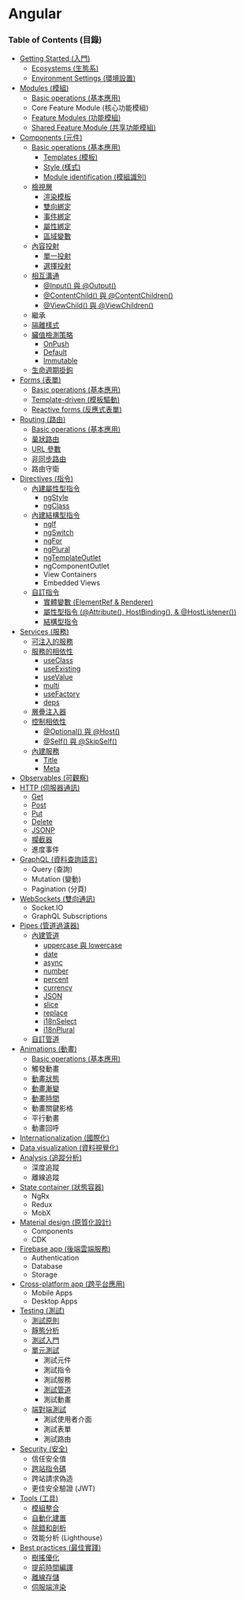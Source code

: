 # Angular

### Table of Contents (目錄)

* [Getting Started (入門)](https://github.com/Shyam-Chen/Big-Little-Books/blob/master/HTML5/Angular/getting-started.md)
  * [Ecosystems (生態系)](https://github.com/Shyam-Chen/Big-Little-Books/blob/master/HTML5/Angular/getting-started.md#ecosystems-生態系)
  * [Environment Settings (環境設置)](./getting-started.md#environment-settings-環境設置)
* [Modules (模組)](https://github.com/Shyam-Chen/Big-Little-Books/blob/master/HTML5/Angular/modules.md)
  * [Basic operations (基本應用)](https://github.com/Shyam-Chen/Big-Little-Books/blob/master/HTML5/Angular/modules.md#基本應用)
  * Core Feature Module (核心功能模組)
  * [Feature Modules (功能模組)](https://github.com/Shyam-Chen/Big-Little-Books/blob/master/HTML5/Angular/modules.md#功能模組)
  * [Shared Feature Module (共享功能模組)](https://github.com/Shyam-Chen/Big-Little-Books/blob/master/HTML5/Angular/modules.md#共用模組)
* [Components (元件)](https://github.com/Shyam-Chen/Big-Little-Books/blob/master/HTML5/Angular/components.md)
  * [Basic operations (基本應用)](https://github.com/Shyam-Chen/Big-Little-Books/blob/master/HTML5/Angular/components.md#基本應用)
    * [Templates (模板)](https://github.com/Shyam-Chen/Big-Little-Books/blob/master/HTML5/Angular/components.md#模板)
    * [Style (樣式)](https://github.com/Shyam-Chen/Big-Little-Books/blob/master/HTML5/Angular/components.md#樣式)
    * [Module identification (模組識別)](https://github.com/Shyam-Chen/Big-Little-Books/blob/master/HTML5/Angular/components.md#模組識別)
  * [檢視層](https://github.com/Shyam-Chen/Big-Little-Books/blob/master/HTML5/Angular/components.md#檢視層)
    * [渲染模板](https://github.com/Shyam-Chen/Big-Little-Books/blob/master/HTML5/Angular/components.md#渲染模板)
    * [雙向綁定](https://github.com/Shyam-Chen/Big-Little-Books/blob/master/HTML5/Angular/components.md#雙向綁定)
    * [事件綁定](https://github.com/Shyam-Chen/Big-Little-Books/blob/master/HTML5/Angular/components.md#事件綁定)
    * [屬性綁定](https://github.com/Shyam-Chen/Big-Little-Books/blob/master/HTML5/Angular/components.md#屬性綁定)
    * [區域變數](https://github.com/Shyam-Chen/Big-Little-Books/blob/master/HTML5/Angular/components.md#區域變數)
  * [內容投射](https://github.com/Shyam-Chen/Big-Little-Books/blob/master/HTML5/Angular/components.md#內容投射)
    * [單一投射](https://github.com/Shyam-Chen/Big-Little-Books/blob/master/HTML5/Angular/components.md#單一投射)
    * [選擇投射](https://github.com/Shyam-Chen/Big-Little-Books/blob/master/HTML5/Angular/components.md#選擇投射)
  * [相互溝通](https://github.com/Shyam-Chen/Big-Little-Books/blob/master/HTML5/Angular/components.md#相互溝通)
    * [@Input() 與 @Output()](https://github.com/Shyam-Chen/Big-Little-Books/blob/master/HTML5/Angular/components.md#input-與-output)
    * [@ContentChild() 與 @ContentChildren()](https://github.com/Shyam-Chen/Big-Little-Books/blob/master/HTML5/Angular/components.md#contentchild-與-contentchildren)
    * [@ViewChild() 與 @ViewChildren()](https://github.com/Shyam-Chen/Big-Little-Books/blob/master/HTML5/Angular/components.md#viewchild-與-viewchildren)
  * 繼承
  * [隔離樣式](https://github.com/Shyam-Chen/Big-Little-Books/blob/master/HTML5/Angular/components.md#隔離樣式)
  * [臟值檢測策略](https://github.com/Shyam-Chen/Big-Little-Books/blob/master/HTML5/Angular/components.md#臟值檢測策略)
    * [OnPush](https://github.com/Shyam-Chen/Big-Little-Books/blob/master/HTML5/Angular/components.md#onpush)
    * [Default](https://github.com/Shyam-Chen/Big-Little-Books/blob/master/HTML5/Angular/components.md#default)
    * [Immutable](https://github.com/Shyam-Chen/Big-Little-Books/blob/master/HTML5/Angular/components.md#immutable)
  * [生命週期掛鉤](https://github.com/Shyam-Chen/Big-Little-Books/blob/master/HTML5/Angular/components.md#生命週期掛鉤)
* [Forms (表單)](https://github.com/Shyam-Chen/Big-Little-Books/blob/master/HTML5/Angular/forms.md)
  * [Basic operations (基本應用)](https://github.com/Shyam-Chen/Big-Little-Books/blob/master/HTML5/Angular/forms.md#基本應用)
  * [Template-driven (模板驅動)](https://github.com/Shyam-Chen/Big-Little-Books/blob/master/HTML5/Angular/forms.md#模板驅動)
  * [Reactive forms (反應式表單)](https://github.com/Shyam-Chen/Big-Little-Books/blob/master/HTML5/Angular/forms.md#模型驅動)
* [Routing (路由)](https://github.com/Shyam-Chen/Big-Little-Books/blob/master/HTML5/Angular/routing.md)
  * [Basic operations (基本應用)](https://github.com/Shyam-Chen/Big-Little-Books/blob/master/HTML5/Angular/routing.md#基本應用)
  * [巢狀路由](https://github.com/Shyam-Chen/Big-Little-Books/blob/master/HTML5/Angular/routing.md#巢狀路由)
  * [URL 參數](https://github.com/Shyam-Chen/Big-Little-Books/blob/master/HTML5/Angular/routing.md#url-參數)
  * [非同步路由](https://github.com/Shyam-Chen/Big-Little-Books/blob/master/HTML5/Angular/routing.md#非同步路由)
  * 路由守衛
* [Directives (指令)](https://github.com/Shyam-Chen/Big-Little-Books/blob/master/HTML5/Angular/directives.md)
  * [內建屬性型指令](https://github.com/Shyam-Chen/Big-Little-Books/blob/master/HTML5/Angular/directives.md#內建屬性型指令)
    * [ngStyle](https://github.com/Shyam-Chen/Big-Little-Books/blob/master/HTML5/Angular/directives.md#ng-style)
    * [ngClass](https://github.com/Shyam-Chen/Big-Little-Books/blob/master/HTML5/Angular/directives.md#ng-class)
  * [內建結構型指令](https://github.com/Shyam-Chen/Big-Little-Books/blob/master/HTML5/Angular/directives.md#內建結構型指令)
    * [ngIf](https://github.com/Shyam-Chen/Big-Little-Books/blob/master/HTML5/Angular/directives.md#ng-if)
    * [ngSwitch](https://github.com/Shyam-Chen/Big-Little-Books/blob/master/HTML5/Angular/directives.md#ng-switch)
    * [ngFor](https://github.com/Shyam-Chen/Big-Little-Books/blob/master/HTML5/Angular/directives.md#ng-for)
    * [ngPlural](https://github.com/Shyam-Chen/Big-Little-Books/blob/master/HTML5/Angular/directives.md#ng-plural)
    * [ngTemplateOutlet](https://github.com/Shyam-Chen/Big-Little-Books/blob/master/HTML5/Angular/directives.md#ng-template-outlet)
    * ngComponentOutlet
    * View Containers
    * Embedded Views
  * [自訂指令](https://github.com/Shyam-Chen/Big-Little-Books/blob/master/HTML5/Angular/directives.md#自訂指令)
    * [實體變數 (ElementRef & Renderer)](https://github.com/Shyam-Chen/Big-Little-Books/blob/master/HTML5/Angular/directives.md#實體變數)
    * [屬性型指令 (@Attribute(), HostBinding(), & @HostListener())](https://github.com/Shyam-Chen/Big-Little-Books/blob/master/HTML5/Angular/directives.md#屬性型指令)
    * [結構型指令](https://github.com/Shyam-Chen/Big-Little-Books/blob/master/HTML5/Angular/directives.md#結構型指令)
* [Services (服務)](https://github.com/Shyam-Chen/Big-Little-Books/blob/master/HTML5/Angular/services.md)
  * [可注入的服務](https://github.com/Shyam-Chen/Big-Little-Books/blob/master/HTML5/Angular/services.md#可注入的服務)
  * [服務的相依性](https://github.com/Shyam-Chen/Big-Little-Books/blob/master/HTML5/Angular/services.md#服務的相依性)
    * [useClass](https://github.com/Shyam-Chen/Big-Little-Books/blob/master/HTML5/Angular/services.md#useclass)
    * [useExisting](https://github.com/Shyam-Chen/Big-Little-Books/blob/master/HTML5/Angular/services.md#useexisting)
    * [useValue](https://github.com/Shyam-Chen/Big-Little-Books/blob/master/HTML5/Angular/services.md#usevalue)
    * [multi](https://github.com/Shyam-Chen/Big-Little-Books/blob/master/HTML5/Angular/services.md#multi)
    * [useFactory](https://github.com/Shyam-Chen/Big-Little-Books/blob/master/HTML5/Angular/services.md#usefactory)
    * [deps](https://github.com/Shyam-Chen/Big-Little-Books/blob/master/HTML5/Angular/services.md#deps)
  * [層疊注入器](https://github.com/Shyam-Chen/Big-Little-Books/blob/master/HTML5/Angular/services.md#層疊注入器)
  * [控制相依性](https://github.com/Shyam-Chen/Big-Little-Books/blob/master/HTML5/Angular/services.md#控制相依性)
    * [@Optional() 與 @Host()](https://github.com/Shyam-Chen/Big-Little-Books/blob/master/HTML5/Angular/services.md#optional-與-host)
    * [@Self() 與 @SkipSelf()](https://github.com/Shyam-Chen/Big-Little-Books/blob/master/HTML5/Angular/services.md#self-與-skipself)
  * [內建服務](https://github.com/Shyam-Chen/Big-Little-Books/blob/master/HTML5/Angular/services.md#內建服務)
    * [Title](https://github.com/Shyam-Chen/Big-Little-Books/blob/master/HTML5/Angular/services.md#title)
    * [Meta](https://github.com/Shyam-Chen/Big-Little-Books/blob/master/HTML5/Angular/services.md#meta)
* [Observables (可觀察)](https://github.com/Shyam-Chen/Big-Little-Books/blob/master/HTML5/Angular/observables.md)
* [HTTP (伺服器通訊)](https://github.com/Shyam-Chen/Big-Little-Books/blob/master/HTML5/Angular/http.md)
  * [Get](https://github.com/Shyam-Chen/Big-Little-Books/blob/master/HTML5/Angular/http.md#get)
  * [Post](https://github.com/Shyam-Chen/Big-Little-Books/blob/master/HTML5/Angular/http.md#post)
  * [Put](https://github.com/Shyam-Chen/Big-Little-Books/blob/master/HTML5/Angular/http.md#put)
  * [Delete](https://github.com/Shyam-Chen/Big-Little-Books/blob/master/HTML5/Angular/http.md#delete)
  * [JSONP](https://github.com/Shyam-Chen/Big-Little-Books/blob/master/HTML5/Angular/http.md#jsonp)
  * [攔截器](./http.md#攔截器)
  * 進度事件
* [GraphQL (資料查詢語言)](https://github.com/Shyam-Chen/Big-Little-Books/blob/master/HTML5/Angular/graphql.md)
  * Query (查詢)
  * Mutation (變動)
  * Pagination (分頁)
* [WebSockets (雙向通訊)](https://github.com/Shyam-Chen/Big-Little-Books/blob/master/HTML5/Angular/websockets.md)
  * Socket.IO
  * GraphQL Subscriptions
* [Pipes (管道過濾器)](https://github.com/Shyam-Chen/Big-Little-Books/blob/master/HTML5/Angular/pipes.md)
  * [內建管道](https://github.com/Shyam-Chen/Big-Little-Books/blob/master/HTML5/Angular/pipes.md#內建管道)
    * [uppercase 與 lowercase](https://github.com/Shyam-Chen/Big-Little-Books/blob/master/HTML5/Angular/pipes.md#大小寫)
    * [date](https://github.com/Shyam-Chen/Big-Little-Books/blob/master/HTML5/Angular/pipes.md#日期)
    * [async](https://github.com/Shyam-Chen/Big-Little-Books/blob/master/HTML5/Angular/pipes.md#非同步)
    * [number](https://github.com/Shyam-Chen/Big-Little-Books/blob/master/HTML5/Angular/pipes.md#數值-十進制)
    * [percent](https://github.com/Shyam-Chen/Big-Little-Books/blob/master/HTML5/Angular/pipes.md#百分率)
    * [currency](https://github.com/Shyam-Chen/Big-Little-Books/blob/master/HTML5/Angular/pipes.md#貨幣)
    * [JSON](https://github.com/Shyam-Chen/Big-Little-Books/blob/master/HTML5/Angular/pipes.md#json)
    * [slice](https://github.com/Shyam-Chen/Big-Little-Books/blob/master/HTML5/Angular/pipes.md#裁切)
    * [replace](https://github.com/Shyam-Chen/Big-Little-Books/blob/master/HTML5/Angular/pipes.md#替換)
    * [i18nSelect](https://github.com/Shyam-Chen/Big-Little-Books/blob/master/HTML5/Angular/pipes.md#選擇)
    * [i18nPlural](https://github.com/Shyam-Chen/Big-Little-Books/blob/master/HTML5/Angular/pipes.md#複數)
  * [自訂管道](https://github.com/Shyam-Chen/Big-Little-Books/blob/master/HTML5/Angular/pipes.md#自訂管道)
* [Animations (動畫)](https://github.com/Shyam-Chen/Big-Little-Books/blob/master/HTML5/Angular/animations.md)
  * [Basic operations (基本應用)](https://github.com/Shyam-Chen/Big-Little-Books/blob/master/HTML5/Angular/animations.md#基本應用)
  * 觸發動畫
  * [動畫狀態](https://github.com/Shyam-Chen/Big-Little-Books/blob/master/HTML5/Angular/animations.md#動畫狀態)
  * [動畫漸變](https://github.com/Shyam-Chen/Big-Little-Books/blob/master/HTML5/Angular/animations.md#動畫漸變)
  * [動畫時間](https://github.com/Shyam-Chen/Big-Little-Books/blob/master/HTML5/Angular/animations.md#動畫時間)
  * 動畫關鍵影格
  * 平行動畫
  * 動畫回呼
* [Internationalization (國際化)](https://github.com/Shyam-Chen/Big-Little-Books/blob/master/HTML5/Angular/internationalization.md)
* [Data visualization (資料視覺化)](https://github.com/Shyam-Chen/Big-Little-Books/blob/master/HTML5/Angular/data-visualization.md)
* [Analysis (追蹤分析)](https://github.com/Shyam-Chen/Big-Little-Books/blob/master/HTML5/Angular/analysis.md)
  * 深度追蹤
  * 離線追蹤
* [State container (狀態容器)](https://github.com/Shyam-Chen/Big-Little-Books/blob/master/HTML5/Angular/state-container.md)
  * NgRx
  * Redux
  * MobX
* [Material design (原質化設計)](https://github.com/Shyam-Chen/Big-Little-Books/blob/master/HTML5/Angular/material.md)
  * Components
  * CDK
* [Firebase app (後端雲端服務)](https://github.com/Shyam-Chen/Big-Little-Books/blob/master/HTML5/Angular/firebase.md)
  * Authentication
  * Database
  * Storage
* [Cross-platform app (跨平台應用)](https://github.com/Shyam-Chen/Big-Little-Books/blob/master/HTML5/Angular/cross-platform.md)
  * Mobile Apps
  * Desktop Apps
* [Testing (測試)](https://github.com/Shyam-Chen/Big-Little-Books/blob/master/HTML5/Angular/testing.md)
  * [測試原則](https://github.com/Shyam-Chen/Big-Little-Books/blob/master/HTML5/Angular/testing.md#測試原則)
  * [靜態分析](https://github.com/Shyam-Chen/Big-Little-Books/blob/master/HTML5/Angular/testing.md#靜態分析)
  * [測試入門](https://github.com/Shyam-Chen/Big-Little-Books/blob/master/HTML5/Angular/testing.md#測試入門)
  * [單元測試](https://github.com/Shyam-Chen/Big-Little-Books/blob/master/HTML5/Angular/testing.md#單元測試)
    * 測試元件
    * 測試指令
    * 測試服務
    * [測試管道](https://github.com/Shyam-Chen/Big-Little-Books/blob/master/HTML5/Angular/testing.md#測試管道)
    * 測試動畫
  * [端對端測試](https://github.com/Shyam-Chen/Big-Little-Books/blob/master/HTML5/Angular/testing.md#端對端測試)
    * 測試使用者介面
    * 測試表單
    * 測試路由
* [Security (安全)](https://github.com/Shyam-Chen/Big-Little-Books/blob/master/HTML5/Angular/security.md)
  * 信任安全值
  * [跨站指令碼](https://github.com/Shyam-Chen/Big-Little-Books/blob/master/HTML5/Angular/security.md#跨站指令碼)
  * 跨站請求偽造
  * 更佳安全驗證 (JWT)
* [Tools (工具)](https://github.com/Shyam-Chen/Big-Little-Books/blob/master/HTML5/Angular/tools.md)
  * [模組整合](https://github.com/Shyam-Chen/Big-Little-Books/blob/master/HTML5/Angular/tools.md#模組整合)
  * [自動化建置](https://github.com/Shyam-Chen/Big-Little-Books/blob/master/HTML5/Angular/tools.md#自動化建置)
  * [除錯和剖析](https://github.com/Shyam-Chen/Big-Little-Books/blob/master/HTML5/Angular/tools.md#除錯和剖析)
  * 效能分析 (Lighthouse)
* [Best practices (最佳實踐)](https://github.com/Shyam-Chen/Big-Little-Books/blob/master/HTML5/Angular/best-practices.md)
  * [樹搖優化](https://github.com/Shyam-Chen/Big-Little-Books/blob/master/HTML5/Angular/best-practices.md#樹搖優化)
  * [提前時間編譯](https://github.com/Shyam-Chen/Big-Little-Books/blob/master/HTML5/Angular/best-practices.md#提前時間編譯)
  * [離線存儲](https://github.com/Shyam-Chen/Big-Little-Books/blob/master/HTML5/Angular/best-practices.md#離線存儲)
  * [伺服端渲染](https://github.com/Shyam-Chen/Big-Little-Books/blob/master/HTML5/Angular/best-practices.md#伺服端渲染)
